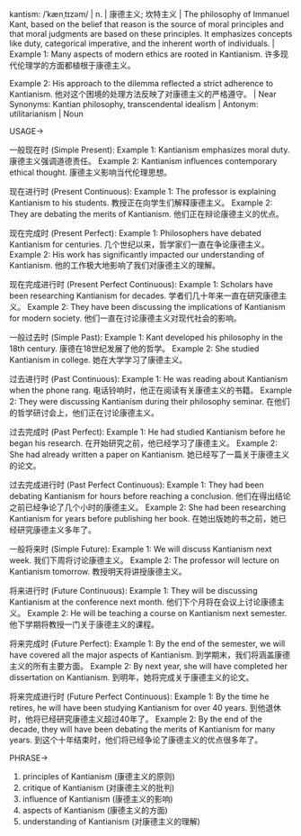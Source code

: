 kantism: /ˈkænˌtɪzəm/ | n. | 康德主义; 坎特主义 |  The philosophy of Immanuel Kant, based on the belief that reason is the source of moral principles and that moral judgments are based on these principles.  It emphasizes concepts like duty, categorical imperative, and the inherent worth of individuals. |  Example 1: Many aspects of modern ethics are rooted in Kantianism.  许多现代伦理学的方面都植根于康德主义。

Example 2: His approach to the dilemma reflected a strict adherence to Kantianism.  他对这个困境的处理方法反映了对康德主义的严格遵守。 | Near Synonyms:  Kantian philosophy,  transcendental idealism | Antonym: utilitarianism | Noun


USAGE->

一般现在时 (Simple Present):
Example 1: Kantianism emphasizes moral duty. 康德主义强调道德责任。
Example 2:  Kantianism influences contemporary ethical thought. 康德主义影响当代伦理思想。

现在进行时 (Present Continuous):
Example 1:  The professor is explaining Kantianism to his students.  教授正在向学生们解释康德主义。
Example 2: They are debating the merits of Kantianism. 他们正在辩论康德主义的优点。

现在完成时 (Present Perfect):
Example 1: Philosophers have debated Kantianism for centuries.  几个世纪以来，哲学家们一直在争论康德主义。
Example 2:  His work has significantly impacted our understanding of Kantianism. 他的工作极大地影响了我们对康德主义的理解。


现在完成进行时 (Present Perfect Continuous):
Example 1:  Scholars have been researching Kantianism for decades. 学者们几十年来一直在研究康德主义。
Example 2: They have been discussing the implications of Kantianism for modern society.  他们一直在讨论康德主义对现代社会的影响。


一般过去时 (Simple Past):
Example 1: Kant developed his philosophy in the 18th century.  康德在18世纪发展了他的哲学。
Example 2:  She studied Kantianism in college. 她在大学学习了康德主义。

过去进行时 (Past Continuous):
Example 1: He was reading about Kantianism when the phone rang.  电话铃响时，他正在阅读有关康德主义的书籍。
Example 2: They were discussing Kantianism during their philosophy seminar. 在他们的哲学研讨会上，他们正在讨论康德主义。


过去完成时 (Past Perfect):
Example 1:  He had studied Kantianism before he began his research. 在开始研究之前，他已经学习了康德主义。
Example 2: She had already written a paper on Kantianism. 她已经写了一篇关于康德主义的论文。

过去完成进行时 (Past Perfect Continuous):
Example 1:  They had been debating Kantianism for hours before reaching a conclusion. 他们在得出结论之前已经争论了几个小时的康德主义。
Example 2: She had been researching Kantianism for years before publishing her book.  在她出版她的书之前，她已经研究康德主义多年了。


一般将来时 (Simple Future):
Example 1:  We will discuss Kantianism next week.  我们下周将讨论康德主义。
Example 2: The professor will lecture on Kantianism tomorrow.  教授明天将讲授康德主义。

将来进行时 (Future Continuous):
Example 1:  They will be discussing Kantianism at the conference next month.  他们下个月将在会议上讨论康德主义。
Example 2:  He will be teaching a course on Kantianism next semester.  他下学期将教授一门关于康德主义的课程。

将来完成时 (Future Perfect):
Example 1: By the end of the semester, we will have covered all the major aspects of Kantianism.  到学期末，我们将涵盖康德主义的所有主要方面。
Example 2:  By next year, she will have completed her dissertation on Kantianism.  到明年，她将完成关于康德主义的论文。


将来完成进行时 (Future Perfect Continuous):
Example 1: By the time he retires, he will have been studying Kantianism for over 40 years.  到他退休时，他将已经研究康德主义超过40年了。
Example 2: By the end of the decade, they will have been debating the merits of Kantianism for many years.  到这个十年结束时，他们将已经争论了康德主义的优点很多年了。



PHRASE->
1.  principles of Kantianism (康德主义的原则)
2.  critique of Kantianism (对康德主义的批判)
3.  influence of Kantianism (康德主义的影响)
4.  aspects of Kantianism (康德主义的方面)
5.  understanding of Kantianism (对康德主义的理解)
